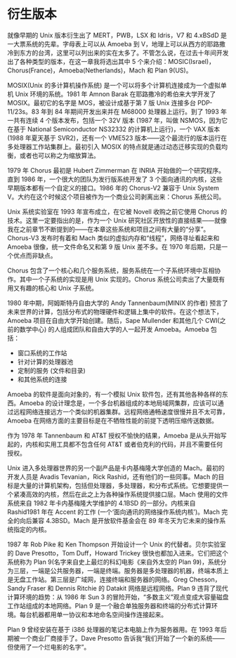 # 衍生版本

就像早期的 Unix 版本衍生出了 MERT，PWB，LSX 和 Idris，V7 和 4.xBSdD 是一大票系统的先辈。字母表上可以从 Amoeba 到 V，地理上可以从西方的耶路撒冷到东方的台湾，这里可以列出来的实在太多了。不管怎么说，在过去十年间开发出了各种类型的版本，在这一章我将选出其中 5 个来介绍：MOSIC(Israel)，Chorus(France)，Amoeba(Netherlands)，Mach 和 Plan 9(US)。

MOSIX(Unix 的多计算机操作系统) 是一个可以将多个计算机连接成为一个虚拟单机 Unix 环境的系统。1981 年 Amnon Barak 在耶路撒冷的希伯来大学开发了 MOSIX。最初它的名字是 MOS，被设计成基于第 7 版 Unix 连接多台 PDP-11/23s。83 年到 84 年期间开发出来并在 M68000 处理器上运行。到了 1993 年一共有连续 4 个版本发布，包括一个 32V 版本 (1987 年，叫做 NSMOS，因为它在基于 National Semiconductor NS32332 的计算机上运行)，一个 VAX 版本 (1988 年夏天基于 SVR2)，还有一个 VME523 版本——这个最流行的版本运行在多处理器工作站集群上。最初引入 MOSIX 的特点就是通过动态迁移实现的负载均衡，或者也可以称之为缩放算法。

1979 年 Chorus 最初是 Hubert Zimmerman 在 INRIA 开始做的一个研究程序。直到 1986 年，一个很大的团队为发行版系统开发了 3 个面向通讯的内核，这些早期版本都有一个自定义的接口。1986 年的 Chorus-V2 兼容于 Unix System V。大约在这个时候这个项目被作为一个商业公司剥离出来：Chorus 系统公司。

Unix 系统实验室在 1993 年宣布成立，在它被 Novell 收购之前它使用 Chorus 的技术。这里一定要指出的是，作为一个 Unix 研究社区开放性的直接结果——就像我在之前章节不断提到的——在本章这些系统和项目之间有大量的“分享”。Chorus-V3 发布时有着和 Mach 类似的虚拟内存和“线程”，网络寻址看起来和 Amoeba 很像，统一文件命名又和第 9 版 Unix 差不多。在 1970 年后期，只是一个优点而非缺点。

Chorus 包含了一个核心和几个服务系统，服务系统在一个子系统环境中互相协作。其中一个子系统的实现是用 Unix 实现的。Chorus 系统公司卖出了大量既有用又有趣的核心和 Unix 子系统。

1980 年中期，阿姆斯特丹自由大学的 Andy Tannenbaum(MINIX 的作者) 预言了未来世界的计算，包括分布式的物理硬件和逻辑上集中的软件。在这个想法下，Amoeba 项目在自由大学开始创建。随后，Sape Mullender 和其他几个 CWI(之前的数学中心) 的人组成团队和自由大学的人一起开发 Amoeba。Amoeba 包括：

* 窗口系统的工作站
* 针对计算的处理器池
* 定制的服务 (文件和目录)
* 和其他系统的连接

Amoeba 的软件是面向对象的，有一个模拟 Unix 软件包，还有其他各种各样的东西。Amoeba 的设计理念是，一个多台机器组成的本地局域网集群，应该可以通过远程网络连接远方一个类似的机器集群。远程网络通畅速度很慢并且不太可靠，Amoeba 在网络方面的主要目标是在不牺牲性能的前提下透明压缩传送数据。

作为 1978 年 Tannenbaum 和 AT&T 授权不愉快的结果，Amoeba 是从头开始写起的，内核和实用工具都不包含任何 AT&T 或者伯克利的代码，并且不需要任何授权。

Unix 进入多处理器世界的另一个副产品是卡内基梅隆大学创造的 Mach。最初的开发人员是 Avadis Tevanian，Rick Rashid，还有他们的一些同事。Mach 的目标是大量的计算机架构，包括但处理器，多处理器，和分布式系统。它想要提供一个紧凑高效的内核，然后在此之上为各种操作系统提供接口层。Mach 使用的文件系统来自 1982 年卡内基梅隆大学维护的 4.1BSD 的一部分。内核来自 Rashid1981 年在 Accent 的工作 (一个‘面向通讯的网络操作系统内核’)。Mach 完全的向后兼容 4.3BSD。Mach 是开放软件基金会在 89 年冬天为它未来的操作系统指定的内核。

1987 年 Rob Pike 和 Ken Thompson 开始设计一个 Unix 的代替者。贝尔实验室的 Dave Presotto，Tom Duff，Howard Trickey 很快也都加入进来。它们把这个系统称为 Plan 9(名字来自史上最烂的科幻电影《来自外太空的 Plan 9》)，系统分为三层，一端是公共服务器，一端是终端。服务器是多处理器的机器，终端本质上是无盘工作站。第三层是广域网，连接终端和服务器的网络。Greg Chesson，Sandy Fraser 和 Dennis Ritchie 的 Datakit 网络是远程网络。Plan 9 违背了现代计算环境的趋势：从 1986 年 Sun 3 的冒险开始，“多数主义”观点变成大容量磁盘工作站组成的本地网络。Plan 9 是一个融合单独服务器和终端的分布式计算环境。每台机器都用单一协议和本地命名空间操作连接起来。

Plan 9 曾经安装在基于 i386 处理器的笔记本电脑上作为服务器用。在 1993 年后期被一个商业厂商接手了。Dave Presotto 告诉我“我们开始了一个新的系统——但使用了一个烂电影的名字”。
